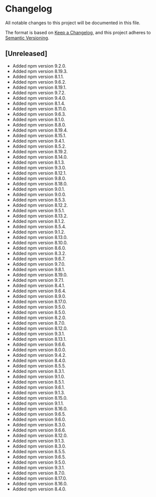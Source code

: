 # Changelog

All notable changes to this project will be documented in this file.

The format is based on [Keep a Changelog](https://keepachangelog.com/en/1.0.0/),
and this project adheres to [Semantic Versioning](https://semver.org/spec/v2.0.0.html).

## [Unreleased]

- Added npm version 9.2.0.
- Added npm version 8.19.3.
- Added npm version 8.1.1.
- Added npm version 9.6.2.
- Added npm version 8.19.1.
- Added npm version 9.7.2.
- Added npm version 9.4.0.
- Added npm version 8.1.4.
- Added npm version 8.11.0.
- Added npm version 9.6.3.
- Added npm version 8.1.0.
- Added npm version 8.8.0.
- Added npm version 8.19.4.
- Added npm version 8.15.1.
- Added npm version 9.4.1.
- Added npm version 8.5.2.
- Added npm version 8.19.2.
- Added npm version 8.14.0.
- Added npm version 8.1.3.
- Added npm version 9.3.0.
- Added npm version 8.12.1.
- Added npm version 9.8.0.
- Added npm version 8.18.0.
- Added npm version 9.0.1.
- Added npm version 9.0.0.
- Added npm version 8.5.3.
- Added npm version 8.12.2.
- Added npm version 9.5.1.
- Added npm version 8.13.2.
- Added npm version 8.1.2.
- Added npm version 8.5.4.
- Added npm version 9.1.2.
- Added npm version 8.13.0.
- Added npm version 8.10.0.
- Added npm version 8.6.0.
- Added npm version 8.3.2.
- Added npm version 9.6.7.
- Added npm version 9.7.0.
- Added npm version 9.8.1.
- Added npm version 8.19.0.
- Added npm version 9.7.1.
- Added npm version 8.4.1.
- Added npm version 9.6.4.
- Added npm version 8.9.0.
- Added npm version 8.17.0.
- Added npm version 9.5.0.
- Added npm version 8.5.0.
- Added npm version 8.2.0.
- Added npm version 8.7.0.
- Added npm version 8.12.0.
- Added npm version 9.3.1.
- Added npm version 8.13.1.
- Added npm version 9.6.6.
- Added npm version 8.0.0.
- Added npm version 9.4.2.
- Added npm version 8.4.0.
- Added npm version 8.5.5.
- Added npm version 8.3.1.
- Added npm version 9.1.0.
- Added npm version 8.5.1.
- Added npm version 9.6.1.
- Added npm version 9.1.3.
- Added npm version 8.15.0.
- Added npm version 9.1.1.
- Added npm version 8.16.0.
- Added npm version 9.6.5.
- Added npm version 9.6.0.
- Added npm version 8.3.0.
- Added npm version 9.6.6.
- Added npm version 8.12.0.
- Added npm version 9.1.3.
- Added npm version 8.3.0.
- Added npm version 8.5.5.
- Added npm version 9.6.5.
- Added npm version 9.5.0.
- Added npm version 9.3.1.
- Added npm version 8.7.0.
- Added npm version 8.17.0.
- Added npm version 8.16.0.
- Added npm version 8.4.0.